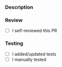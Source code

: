 <!-- Is this PR related to an open issue? -->
<!-- GitHub: Fixes #0, Relates to #1, etc. -->

### Description

<!-- Summary of changes and why if no corresponding issue -->

### Review

- [ ] I self-reviewed this PR

<!-- Call out any changes that you'd like people to review or feedback on -->

### Testing

- [ ] I added/updated tests
- [ ] I manually tested

<!-- Describe any manual testing -->
